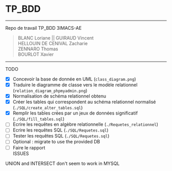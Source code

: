 # TP_BDD
***
Repo de travail TP_BDD 3IMACS-AE
> BLANC Loriane || GUIRAUD Vincent <br>
> HELLOUIN DE CENIVAL Zacharie <br>
> ZENNARO Thomas <br>
> BOURLOT Xavier

***
TODO  
- [x] Concevoir la  base de donnée en UML  (`class_diagram.png`)
- [x] Traduire le diagramme de classe vers le modèle relationnel  (`relation_diagram_phpmyadmin.png`)
- [x] Normalisation de schéma relationnel obtenu 
- [x] Créer les tables qui correspondent au schéma relationnel normalisé  (`./SQL/create_alter_tables.sql`)
- [x] Remplir les tables crées par un jeux de données significatif (`./SQL/fill_tables.sql`) 
- [ ] Ecrire les requêtes en algèbre relationnelle (`./Requetes_relationnel`)
- [ ] Ecrire les requêtes SQL (`./SQL/Requetes.sql`)
- [ ] Tester les requêtes SQL (`./SQL/Requetes.sql`)
- [ ] Optional : migrate to use the provided DB
- [ ] Faire le rapport  
ISSUES

UNION and INTERSECT don't seem to work in MYSQL
